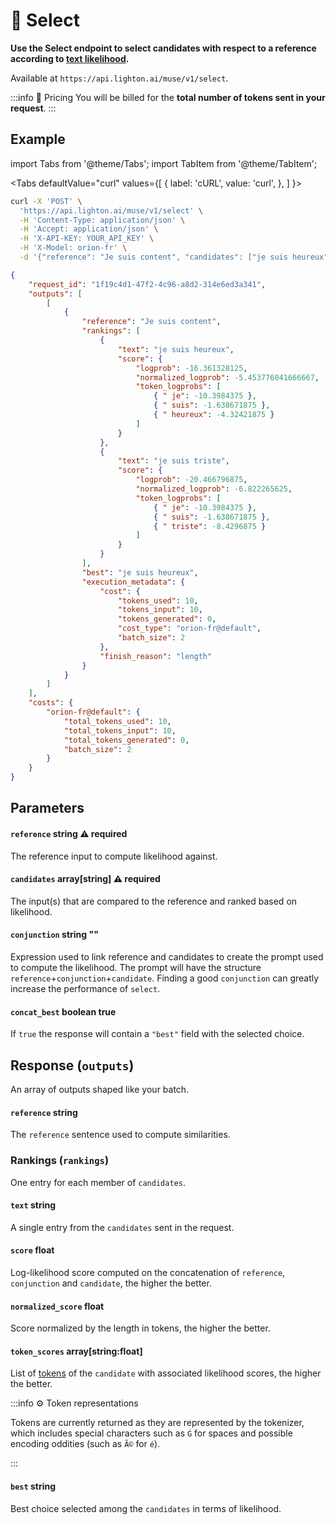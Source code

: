 ---
---

# 🔘 Select

**Use the Select endpoint to select candidates with respect to a reference according to [text likelihood](/home/concepts#likelihood).**

Available at `https://api.lighton.ai/muse/v1/select`.

:::info 💸️ Pricing
You will be billed for the **total number of tokens sent in your request**.
:::

## Example

import Tabs from '@theme/Tabs';
import TabItem from '@theme/TabItem';

<Tabs
defaultValue="curl"
values={[
{ label: 'cURL', value: 'curl', },
]
}>

<TabItem value="curl">

```bash title="Request"
curl -X 'POST' \
  'https://api.lighton.ai/muse/v1/select' \
  -H 'Content-Type: application/json' \
  -H 'Accept: application/json' \
  -H 'X-API-KEY: YOUR_API_KEY' \
  -H 'X-Model: orion-fr' \
  -d '{"reference": "Je suis content", "candidates": ["je suis heureux", "je suis triste"]}'
```

</TabItem>

</Tabs>

```json title="Response (JSON)"
{
    "request_id": "1f19c4d1-47f2-4c96-a8d2-314e6ed3a341",
    "outputs": [
        [
            {
                "reference": "Je suis content",
                "rankings": [
                    {
                        "text": "je suis heureux",
                        "score": {
                            "logprob": -16.361328125,
                            "normalized_logprob": -5.453776041666667,
                            "token_logprobs": [
                                { " je": -10.3984375 },
                                { " suis": -1.638671875 },
                                { " heureux": -4.32421875 }
                            ]
                        }
                    },
                    {
                        "text": "je suis triste",
                        "score": {
                            "logprob": -20.466796875,
                            "normalized_logprob": -6.822265625,
                            "token_logprobs": [
                                { " je": -10.3984375 },
                                { " suis": -1.638671875 },
                                { " triste": -8.4296875 }
                            ]
                        }
                    }
                ],
                "best": "je suis heureux",
                "execution_metadata": {
                    "cost": {
                        "tokens_used": 10,
                        "tokens_input": 10,
                        "tokens_generated": 0,
                        "cost_type": "orion-fr@default",
                        "batch_size": 2
                    },
                    "finish_reason": "length"
                }
            }
        ]
    ],
    "costs": {
        "orion-fr@default": {
            "total_tokens_used": 10,
            "total_tokens_input": 10,
            "total_tokens_generated": 0,
            "batch_size": 2
        }
    }
}
```

## Parameters

#### `reference` <span class="param-types">string</span> <span class="param-warning">⚠️ required</span>

The reference input to compute likelihood against.

#### `candidates` <span class="param-types">array[string]</span> <span class="param-warning">⚠️ required</span>

The input(s) that are compared to the reference and ranked based on likelihood.

#### `conjunction` <span class="param-types">string</span> <span class="param-optional">""</span>

Expression used to link reference and candidates to create the prompt used to compute the likelihood. The prompt will have the structure `reference`+`conjunction`+`candidate`. Finding a good `conjunction` can greatly increase the performance of `select`.

#### `concat_best` <span class="param-types">boolean</span> <span class="param-optional">true</span>

If `true` the response will contain a `"best"` field with the selected choice.

## Response (`outputs`)

An array of outputs shaped like your batch.

#### `reference` <span class="param-types">string</span>

The `reference` sentence used to compute similarities.

### Rankings (`rankings`)

One entry for each member of `candidates`.

#### `text` <span class="param-types">string</span>

A single entry from the `candidates` sent in the request.

#### `score` <span class="param-types">float</span>

Log-likelihood score computed on the concatenation of `reference`, `conjunction` and `candidate`, the higher the better.

#### `normalized_score` <span class="param-types">float</span>

Score normalized by the length in tokens, the higher the better.

#### `token_scores` <span class="param-types">array[string:float]</span>

List of [tokens](/home/concepts#tokens) of the `candidate` with associated likelihood scores, the higher the better.

:::info ⚙️ Token representations

Tokens are currently returned as they are represented by the tokenizer, which includes special characters such as `Ġ`
for spaces and possible encoding oddities (such as `Ã©` for `é`).

:::

#### `best` <span class="param-types">string</span>

Best choice selected among the `candidates` in terms of likelihood.
